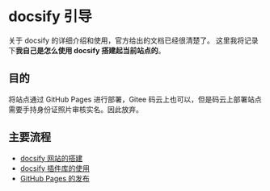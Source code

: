 # docsify 引导

关于 docsify 的详细介绍和使用，官方给出的文档已经很清楚了。
这里我将记录下**我自己是怎么使用 docsify 搭建起当前站点的**。

## 目的
将站点通过 GitHub Pages 进行部署，Gitee 码云上也可以，但是码云上部署站点需要手持身份证照片审核实名。因此放弃。

## 主要流程
* [docsify 网站的搭建](/md/docsify引导/1.docsify网页的搭建.md)
* [docsify 插件库的使用](/md/docsify引导/2.docsify插件库的使用.md)
* [GitHub Pages 的发布](/md/docsify引导/3.GitHubPages的发布.md)

